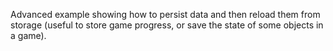 Advanced example showing how to persist data and then reload them from storage (useful to store game progress, or save the state of some objects in a game).
